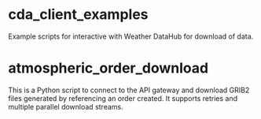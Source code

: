 # cda_client_examples
Example scripts for interactive with Weather DataHub for download of data.

# atmospheric_order_download

This is a Python script to connect to the API gateway and download GRIB2 files generated by referencing an order created.  It supports retries and multiple parallel download streams.
